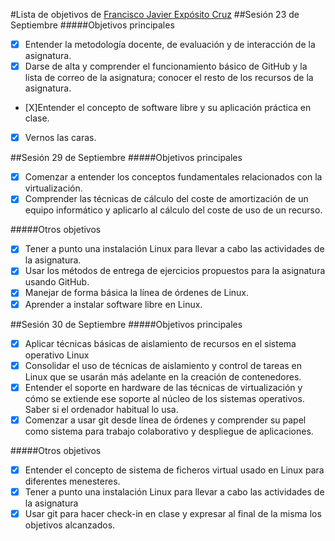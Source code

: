 #Lista de objetivos de [Francisco Javier Expósito Cruz](http://github.com/franexposito)
##Sesión 23 de Septiembre
#####Objetivos principales

- [X] Entender la metodología docente, de evaluación y de interacción de la asignatura.  
- [X] Darse de alta y comprender el funcionamiento básico de GitHub y la lista de correo de la asignatura; conocer el resto de los recursos de la asignatura.  
- [X]Entender el concepto de software libre y su aplicación práctica en clase.  
- [X] Vernos las caras.  

##Sesión 29 de Septiembre
#####Objetivos principales

- [X] Comenzar a entender los conceptos fundamentales relacionados con la virtualización.  
- [X] Comprender las técnicas de cálculo del coste de amortización de un equipo informático y aplicarlo al cálculo del coste de uso de un recurso.  

#####Otros objetivos

- [X] Tener a punto una instalación Linux para llevar a cabo las actividades de la asignatura.  
- [X] Usar los métodos de entrega de ejercicios propuestos para la asignatura usando GitHub.  
- [X] Manejar de forma básica la línea de órdenes de Linux.  
- [X] Aprender a instalar software libre en Linux. 

##Sesión 30 de Septiembre
#####Objetivos principales
- [X] Aplicar técnicas básicas de aislamiento de recursos en el sistema operativo Linux
- [X] Consolidar el uso de técnicas de aislamiento y control de tareas en Linux que se usarán más adelante en la creación de contenedores.
- [X] Entender el soporte en hardware de las técnicas de virtualización y cómo se extiende ese soporte al núcleo de los sistemas operativos. Saber si el ordenador habitual lo usa.
- [X] Comenzar a usar git desde línea de órdenes y comprender su papel como sistema para trabajo colaborativo y despliegue de aplicaciones.

#####Otros objetivos
- [X] Entender el concepto de sistema de ficheros virtual usado en Linux para diferentes menesteres.
- [X] Tener a punto una instalación Linux para llevar a cabo las actividades de la asignatura
- [X] Usar git para hacer check-in en clase y expresar al final de la misma los objetivos alcanzados.